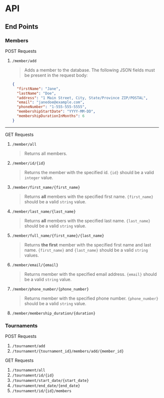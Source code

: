 # API

## End Points

### Members

POST Requests

1. ``/member/add``
   > Adds a member to the database.
   > The following JSON fields must be present in the request body:

     ```json
     {
       "firstName": "Jane",
       "lastName": "Doe",
       "address": "1 Main Street, City, State/Province ZIP/POSTAL",
       "email": "janedoe@example.com",
       "phoneNumber": "1-555-555-5555",
       "membershipStartDate": "YYYY-MM-DD",
       "membershipDurationInMonths": 6
     }
     ```

---

GET Requests

1. ``/member/all``
   > Returns all members.

2. ``/member/id/{id}``
   > Returns the member with the specified id.
   > ``{id}`` should be a valid ``integer`` value.
3. ``/member/first_name/{first_name}``
   > Returns **all** members with the specified first name.
   > ``{first_name}`` should be a valid ``string`` value.
4. ``/member/last_name/{last_name}``
   > Returns **all** members with the specified last name.
   > ``{last_name}`` should be a valid ``string`` value.
5. ``/member/full_name/{first_name}/{last_name}``
   > Returns **the first** member with the specified first name and last name.
   > ``{first_name}`` and ``{last_name}`` should be a valid ``string`` values.
6. ``/member/email/{email}``
   > Returns member with the specified email address.
   > ``{email}`` should be a valid ``string`` value.
7. ``/member/phone_number/{phone_number}``
   > Returns member with the specified phone number.
   > ``{phone_number}`` should be a valid ``string`` value.
8. ``/member/membership_duration/{duration}``

### Tournaments

POST Requests

1. ``/tournament/add``
2. ``/tournament/{tournament_id}/members/add/{member_id}``

GET Requests

1. ``/tournament/all``
2. ``/tournament/id/{id}``
3. ``/tournament/start_date/{start_date}``
4. ``/tournament/end_date/{end_date}``
5. ``/tournament/id/{id}/members``